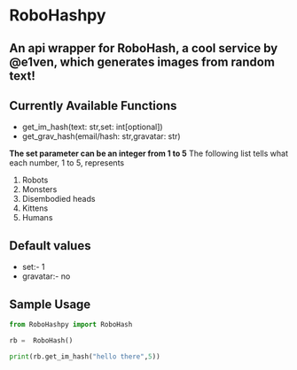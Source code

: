 # RoboHashpy
## An api wrapper for RoboHash, a cool service by @e1ven, which generates images from random text!

## Currently Available Functions
- get_im_hash(text: str,set: int[optional])
- get_grav_hash(email/hash: str,gravatar: str)

**The set parameter can be an integer from 1 to 5**
The following list tells what each number, 1 to 5, represents
1. Robots
2. Monsters
3. Disembodied heads
4. Kittens
5. Humans

## Default values
- set:- 1
- gravatar:- no

## Sample Usage
```python
from RoboHashpy import RoboHash

rb =  RoboHash()

print(rb.get_im_hash("hello there",5))
```
